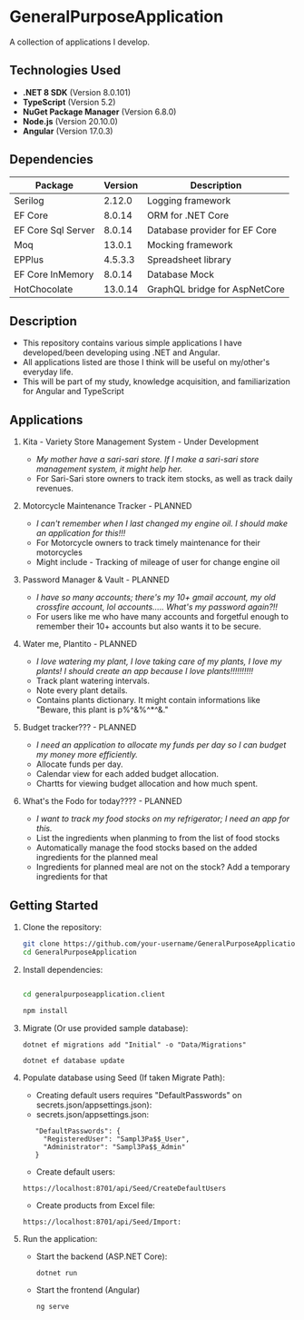 # GeneralPurposeApplication  
A collection of applications I develop.  

## Technologies Used  
- **.NET 8 SDK** (Version 8.0.101)  
- **TypeScript** (Version 5.2)  
- **NuGet Package Manager** (Version 6.8.0)  
- **Node.js** (Version 20.10.0)  
- **Angular** (Version 17.0.3)

## Dependencies

| Package              | Version     | Description                    |
|----------------------|-------------|--------------------------------|
| Serilog              | 2.12.0      | Logging framework              |
| EF Core              | 8.0.14      | ORM for .NET Core              |
| EF Core Sql Server   | 8.0.14      | Database provider for EF Core  |
| Moq                  | 13.0.1      | Mocking framework              |
| EPPlus               | 4.5.3.3     | Spreadsheet library            |
| EF Core InMemory     | 8.0.14      | Database Mock                  |
| HotChocolate         | 13.0.14     | GraphQL bridge for AspNetCore  |

## Description  
- This repository contains various simple applications I have developed/been developing using .NET and Angular.
- All applications listed are those I think will be useful on my/other's everyday life.
- This will be part of my study, knowledge acquisition, and familiarization for Angular and TypeScript




## Applications
1. Kita - Variety Store Management System - Under Development
   - _My mother have a sari-sari store. If I make a sari-sari store management system, it might help her._
   - For Sari-Sari store owners to track item stocks, as well as track daily revenues.

2. Motorcycle Maintenance Tracker - PLANNED
   - _I can't remember when I last changed my engine oil. I should make an application for this!!!_
   - For Motorcycle owners to track timely maintenance for their motorcycles
   - Might include - Tracking of mileage of user for change engine oil

3. Password Manager & Vault - PLANNED
   - _I have so many accounts; there's my 10+ gmail account, my old crossfire account, lol accounts..... What's my password again?!!_
   - For users like me who have many accounts and forgetful enough to remember their 10+ accounts but also wants it to be secure.

4. Water me, Plantito - PLANNED
   - _I love watering my plant, I love taking care of my plants, I love my plants! I should create an app because I love plants!!!!!!!!!!_
   - Track plant watering intervals.
   - Note every plant details.
   - Contains plants dictionary. It might contain informations like "Beware, this plant is p%^&%^*^&."

5. Budget tracker??? - PLANNED
   - _I need an application to allocate my funds per day so I can budget my money more efficiently._
   - Allocate funds per day.
   - Calendar view for each added budget allocation.
   - Chartts for viewing budget allocation and how much spent.
  
6. What's the Fodo for today???? - PLANNED
   - _I want to track my food stocks on my refrigerator; I need an app for this._
   - List the ingredients when planming to from the list of food stocks
   - Automatically manage the food stocks based on the added ingredients for the planned meal
   - Ingredients for planned meal are not on the stock? Add a temporary ingredients for that
  
## Getting Started  
1. Clone the repository:  
   ```sh
   git clone https://github.com/your-username/GeneralPurposeApplication.git
   cd GeneralPurposeApplication
   ```
2. Install dependencies:
   ```sh

   cd generalpurposeapplication.client
   ```
   ```sh
   npm install
   ```

3. Migrate (Or use provided sample database):
   ```
   dotnet ef migrations add "Initial" -o "Data/Migrations"
   ```
   ```
   dotnet ef database update
   ```
4. Populate database using Seed (If taken Migrate Path):  
   * Creating default users requires "DefaultPasswords" on secrets.json/appsettings.json):
   - secrets.json/appsettings.json:
   ```
      "DefaultPasswords": {
        "RegisteredUser": "Sampl3Pa$$_User",
        "Administrator": "Sampl3Pa$$_Admin"
      }
   ```
   - Create default users:
   ```
   https://localhost:8701/api/Seed/CreateDefaultUsers
   ```
   - Create products from Excel file:
   ```
   https://localhost:8701/api/Seed/Import:
   ```
   
6. Run the application:
   - Start the backend (ASP.NET Core):
      ```sh
      dotnet run
      ```
   - Start the frontend (Angular)
      ```sh
      ng serve
      ```
    

